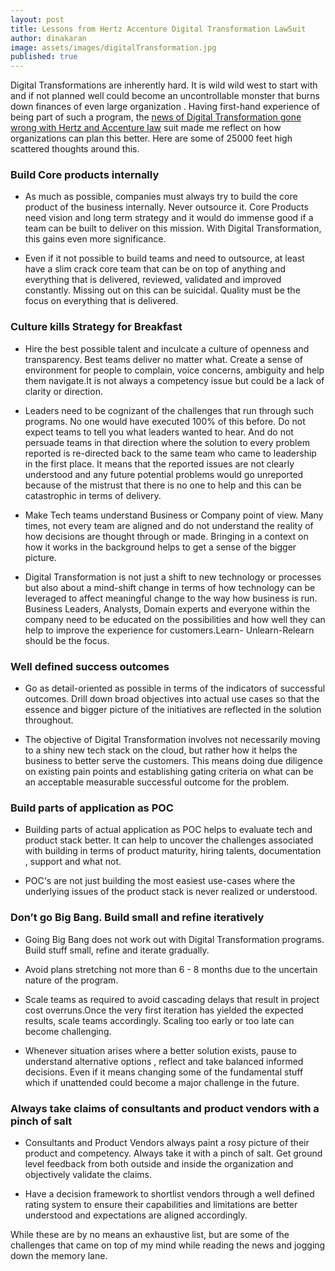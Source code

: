 ```yaml
---
layout: post
title: Lessons from Hertz Accenture Digital Transformation LawSuit
author: dinakaran
image: assets/images/digitalTransformation.jpg
published: true
---
```


Digital Transformations are inherently hard. It is wild wild west to start with and if not planned well could become an uncontrollable monster that burns down finances of even large organization . Having first-hand experience of being part of such a program, the [news of Digital Transformation gone wrong with Hertz and Accenture law](https://www.theregister.co.uk/2019/04/23/hertz_accenture_lawsuit/) suit made me reflect on how organizations can plan this better. Here are some of 25000 feet high scattered thoughts around this.


### Build Core products internally


- As much as possible, companies must always try to build the core product of the business internally. Never outsource it. Core Products need vision and long term strategy and it would do immense good if a team can be built to deliver on this mission. With Digital Transformation, this gains even more significance.  
 
- Even if it not possible to build teams and need to outsource, at least have a slim crack core team that can be on top of anything and everything that is delivered, reviewed, validated and improved constantly. Missing out on this can be suicidal. Quality must be the focus on everything that is delivered.


### Culture kills Strategy for Breakfast


- Hire the best possible talent and inculcate a culture of openness and transparency. Best teams deliver no matter what. Create a sense of environment for people to complain, voice concerns, ambiguity and help them navigate.It is not always a competency issue but could be a lack of clarity or direction.

- Leaders need to be cognizant of the challenges that run through such programs. No one would have executed 100% of this before. Do not expect teams to tell you what leaders wanted to hear. And do not persuade teams in that direction where the solution to every problem reported is re-directed back to the same team who came to leadership in the first place. It means that the reported issues are not clearly understood and any future potential problems would go unreported because of the mistrust that there is no one to help and this can be catastrophic in terms of delivery.

- Make Tech teams understand Business or Company point of view. Many times, not every team are aligned and do not understand the reality of how decisions are thought through or made. Bringing in a context on how it works in the background helps to get a sense of the bigger picture.
 
- Digital Transformation is not just a shift to new technology or processes but also about a mind-shift change in terms of how technology can be leveraged to affect meaningful change to the way how business is run. Business Leaders, Analysts, Domain experts and everyone within the company need to be educated on the possibilities and how well they can help to improve the experience for customers.Learn- Unlearn-Relearn should be the focus.

### Well defined success outcomes


- Go as detail-oriented as possible in terms of the indicators of successful outcomes. Drill down broad objectives into actual use cases so that the essence and bigger picture of the initiatives are reflected in the solution throughout.

- The objective of Digital Transformation involves not necessarily moving to a shiny new tech stack on the cloud, but rather how it helps the business to better serve the customers. This means doing due diligence on existing pain points and establishing gating criteria on what can be an acceptable measurable successful outcome for the problem.



### Build parts of application as POC


- Building parts of actual application as POC helps to evaluate tech and product stack better. It can help to uncover the challenges associated with building in terms of product maturity, hiring talents, documentation , support and what not.

- POC's are not just building the most easiest use-cases where the underlying issues of the product stack is never realized or understood.


### Don’t go Big Bang. Build small and refine iteratively


- Going Big Bang does not work out with Digital Transformation programs. Build stuff small, refine and iterate gradually.
 
- Avoid plans stretching not more than  6 - 8  months due to the uncertain nature of the program.
 
- Scale teams as required to avoid cascading delays that result in project cost overruns.Once the very first iteration has yielded the expected results, scale teams accordingly. Scaling too early or too late can become challenging.

- Whenever situation arises where a better solution exists, pause to understand alternative options , reflect and take balanced informed decisions. Even if it means changing some of the fundamental stuff which if unattended could become a major challenge in the future. 


### Always take claims of consultants and product vendors with a pinch of salt


- Consultants and Product Vendors always paint a rosy picture of their product and competency. Always take it with a pinch of salt. Get ground level feedback from both outside and inside the organization and objectively validate the claims.

- Have a decision framework to shortlist vendors through a well defined rating system to ensure their capabilities and limitations are better understood and expectations are aligned accordingly.

While these are by no means an exhaustive list, but are some of the challenges that came on top of my mind while reading the news and jogging down the memory lane.  



